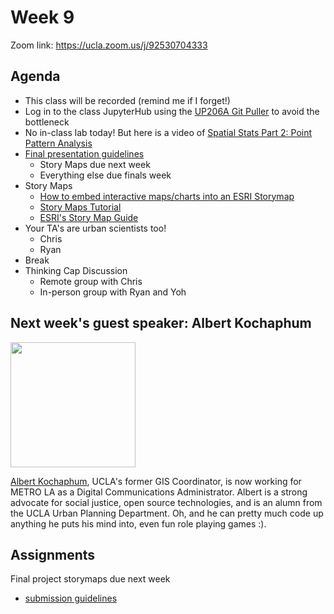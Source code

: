 # Week 9

Zoom link: https://ucla.zoom.us/j/92530704333

## Agenda

*   This class will be recorded (remind me if I forget!)
*   Log in to the class JupyterHub using the [UP206A Git Puller](https://jupyter.idre.ucla.edu/hub/user-redirect/git-pull?repo=https%3A%2F%2Fgithub.com%2Fyohman%2F22W-UP206A&urlpath=lab%2Ftree%2F22W-UP206A%2F&branch=master) to avoid the bottleneck
*   No in-class lab today! But here is a video of [Spatial Stats Part 2: Point Pattern Analysis](https://youtu.be/agOSL7cgrL4)  
*   [Final presentation guidelines](https://github.com/yohman/22W-UP206A/blob/master/Midterm%20and%20Finals/readme.md#final-project-30-of-your-final-grade)
    * Story Maps due next week
    * Everything else due finals week  
*   Story Maps
    * [How to embed interactive maps/charts into an ESRI Storymap](W09-Publishing%20interactive%20visualizations.ipynb)
    * [Story Maps Tutorial](https://ucladataguides.readthedocs.io/en/latest/presenting_data/storymaps.html)
    * [ESRI's Story Map Guide](https://storymaps.arcgis.com/stories/429bc4eed5f145109e603c9711a33407)
*   Your TA's are urban scientists too!
    * Chris
    * Ryan
*   Break
*   Thinking Cap Discussion
    * Remote group with Chris
    * In-person group with Ryan and Yoh

## Next week's guest speaker: Albert Kochaphum

<img src="https://idre.ucla.edu/wp-content/uploads/2014/09/Albert-Kochaphum.jpg" width=200>

[Albert Kochaphum](https://www.linkedin.com/in/albertkun/), UCLA's former GIS Coordinator, is now working for METRO LA as a Digital Communications Administrator. Albert is a strong advocate for social justice, open source technologies, and is an alumn from the UCLA Urban Planning Department. Oh, and he can pretty much code up anything he puts his mind into, even fun role playing games :). 

## Assignments

Final project storymaps due next week
- [submission guidelines](https://github.com/yohman/22W-UP206A/blob/master/Midterm%20and%20Finals/readme.md#final-project-30-of-your-final-grade)
